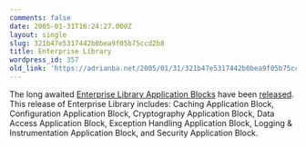 ```yaml
---
comments: false
date: 2005-01-31T16:24:27.000Z
layout: single
slug: 321b47e5317442b0bea9f05b75ccd2b8
title: Enterprise Library
wordpress_id: 357
old_link: 'https://adrianba.net/2005/01/31/321b47e5317442b0bea9f05b75ccd2b8/'
---
```

The long awaited
[
Enterprise Library Application Blocks](http://msdn.microsoft.com/library/en-us/dnpag2/html/entlib.asp) have been
[
released](http://www.microsoft.com/downloads/details.aspx?familyid=0325b97a-9534-4349-8038-d56b38ec394c&displaylang=en). This release of Enterprise Library includes: Caching
Application Block, Configuration Application Block, Cryptography
Application Block, Data Access Application Block, Exception
Handling Application Block, Logging & Instrumentation
Application Block, and Security Application Block.
